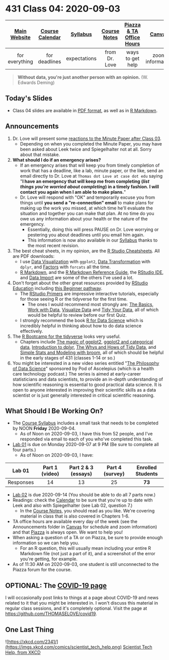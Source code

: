 # 431 Class 04: 2020-09-03

[Main Website](https://thomaselove.github.io/431/) | [Course Calendar](https://thomaselove.github.io/431/calendar.html) | [Syllabus](https://thomaselove.github.io/431-2020-syllabus/) | [Course Notes](https://thomaselove.github.io/431-notes/) | [Piazza & TA Office Hours](https://thomaselove.github.io/431/contact.html) | [Canvas](https://canvas.case.edu) | [Data and Code](https://thomaselove.github.io/431/data_index.html)
:-----------: | :--------------: | :----------: | :---------: | :-------------: | :-----------: | :------------:
for everything | for deadlines | expectations | from Dr. Love | ways to get help | zoom information | for downloads

> **Without data, you're just another person with an opinion.** (W. Edwards Deming)

## Today's Slides

- Class 04 slides are available in [PDF format](https://github.com/THOMASELOVE/431-2020/blob/master/classes/class04/431_class-04-slides_2020.pdf), as well as in [R Markdown](https://github.com/THOMASELOVE/431-2020/blob/master/classes/class04/431_class-04-slides_2020.Rmd).

## Announcements

1. Dr. Love will present some [reactions to the Minute Paper after Class 03](https://github.com/THOMASELOVE/431-2020/tree/master/minutepapers).
    - Depending on when you completed the Minute Paper, you may have been asked about Leek twice and Spiegelhalter not at all. Sorry about that mistake.
2. **What should I do if an emergency arises?**
    - If an emergency arises that will keep you from timely completion of work that has a deadline, like a lab, minute paper, or the like, send an email directly to Dr. Love at `Thomas dot Love at case dot edu` saying "**I have an emergency that will keep me from completing (*list things you're worried about completing*) in a timely fashion. I will contact you again when I am able to make plans.**" 
    - Dr. Love will respond with "OK" and temporarily excuse you from things until **you send a "re-connection" email** to make plans for making up the work you missed, at which time he'll evaluate the situation and together you can make that plan. At no time do you owe us any information about your health or the nature of the emergency.
        - Essentially, doing this will press PAUSE on Dr. Love worrying or pestering you about deadlines until you email him again. 
        - This information is now also available in our [Syllabus](https://thomaselove.github.io/431-2020-syllabus/) thanks to the most recent revision.
3. The best cheat sheets, in my opinion, are the [R Studio Cheatsheets](https://rstudio.com/resources/cheatsheets/). All are PDF downloads:
    - I use [Data Visualization](https://github.com/rstudio/cheatsheets/raw/master/data-visualization-2.1.pdf) with `ggplot2`, [Data Transformation](https://github.com/rstudio/cheatsheets/raw/master/data-transformation.pdf) with `dplyr`, and [Factors](https://github.com/rstudio/cheatsheets/raw/master/factors.pdf) with `forcats` all the time.
    - [R Markdown](https://github.com/rstudio/cheatsheets/raw/master/rmarkdown-2.0.pdf), and the [R Markdown Reference Guide](https://www.rstudio.com/wp-content/uploads/2015/03/rmarkdown-reference.pdf), the [RStudio IDE](https://github.com/rstudio/cheatsheets/raw/master/rstudio-ide.pdf), and [Data Import](https://github.com/rstudio/cheatsheets/raw/master/data-import.pdf) are some of the others I've used a lot.
4. Don't forget about the other great resources provided by [RStudio Education](https://education.rstudio.com/) including [this Beginner pathway](https://education.rstudio.com/learn/beginner/).
    - The [RStudio Primers](https://rstudio.cloud/learn/primers) are impressive interactive tutorials, especially for those seeing R or the tidyverse for the first time. 
        - The ones I would recommend most strongly are: [The Basics](https://rstudio.cloud/learn/primers/1), [Work with Data](https://rstudio.cloud/learn/primers/2), [Visualize Data](https://rstudio.cloud/learn/primers/3) and [Tidy Your Data](https://rstudio.cloud/learn/primers/4), all of which would be helpful to review before our first Quiz.
    - I strongly recommend the book [R for Data Science](https://r4ds.had.co.nz/) which is incredibly helpful in thinking about how to do data science effectively.
5. The [R Bootcamp for the tidyverse](https://r-bootcamp.netlify.app/) looks very useful. 
    - Chapters include [The magic of ggplot2](https://r-bootcamp.netlify.app/chapter1), [ggplot2 and categorical data](https://r-bootcamp.netlify.app/chapter2), [Introduction to dplyr](https://r-bootcamp.netlify.app/chapter3), [The Whys and Hows of Tidy Data](https://r-bootcamp.netlify.app/chapter4), and [Simple Stats and Modeling with broom](https://r-bootcamp.netlify.app/chapter5), all of which should be helpful in the early stages of 431 (classes 1-14 or so.)
6. You might be interested in a new video series entitled "[The Philosophy of Data Science](https://www.podofasclepius.com/philosophy-of-data-science)" sponsored by Pod of Ascelepius (which is a health care technology podcast.)  The series is aimed at early-career statisticians and data scientists, to provide an in-depth understanding of how scientific reasoning is essential to good practical data science. It is open to anyone interested in improving their scientific skills as a data scientist or is just generally interested in critical scientific reasoning.

## What Should I Be Working On?

- The [Course Syllabus](https://thomaselove.github.io/431-2020-syllabus/) includes a small task that needs to be completed by NOON **Friday** 2020-09-04. 
    - As of Noon on 2020-09-03, I have this from 52 people, and I've responded via email to each of you who've completed this task.
- [Lab 01](https://github.com/THOMASELOVE/431-2020/blob/master/labs/lab01/lab01.md) is due on Monday 2020-09-07 at 9 PM (Be sure to complete all four parts.)
    - As of Noon on 2020-09-03, I have:

Lab 01 | Part 1 (video) | Part 2 & 3 (essays) | Part 4 (survey) | Enrolled Students
:------: | :------: | :----------------: | :---------: | :------------:
Responses | 14 | 13 | 25 | **73**

- [Lab 02](https://github.com/THOMASELOVE/431-2020/blob/master/labs/lab02/lab02.md) is due 2020-09-14 (You should be able to do all 7 parts now.)
- Readings: check the [Calendar](https://thomaselove.github.io/431/calendar.html) to be sure that you're up to date with Leek and also with Spiegelhalter (see Lab 02, question 7.)
    - In the [Course Notes](https://thomaselove.github.io/431-notes/), you should read as you like. We're covering material in class that is also covered in Chapters 1-6.
- TA office hours are available every day of the week (see the Announcements folder in [Canvas](https://canvas.case.edu) for schedule and zoom information) and that [Piazza](https://piazza.com/case/fall2020/pqhs431) is always open. We want to help you!
- When asking a question of a TA or on Piazza, be sure to provide enough information so we can help you. 
    - For an R question, this will usually mean including your entire R Markdown file (not just a part of it), and a screenshot of the error you're getting, for example.
- As of 11:30 AM on 2020-09-03, one student is still unconnected to the Piazza forum for the course.

## OPTIONAL: The [COVID-19 page](https://github.com/THOMASELOVE/covid19)

I will occasionally post links to things at a page about COVID-19 and news related to it that you might be interested in. I won't discuss this material in regular class sessions, and it's completely optional. Visit the page at https://github.com/THOMASELOVE/covid19.

## One Last Thing

![https://xkcd.com/2341/](https://imgs.xkcd.com/comics/scientist_tech_help.png) [Scientist Tech Help, from XKCD](https://xkcd.com/2341/)

